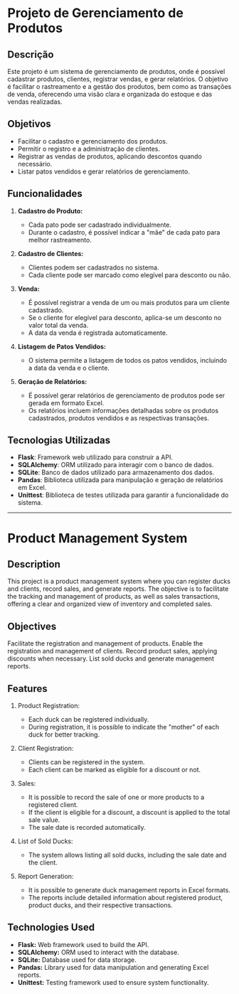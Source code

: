 # Projeto de Gerenciamento de Produtos
## Descrição

Este projeto é um sistema de gerenciamento de produtos, onde é possível cadastrar produtos, clientes, registrar vendas, e gerar relatórios. O objetivo é facilitar o rastreamento e a gestão dos produtos, bem como as transações de venda, oferecendo uma visão clara e organizada do estoque e das vendas realizadas.

## Objetivos

- Facilitar o cadastro e gerenciamento dos produtos.
- Permitir o registro e a administração de clientes.
- Registrar as vendas de produtos, aplicando descontos quando necessário.
- Listar patos vendidos e gerar relatórios de gerenciamento.

## Funcionalidades

1. **Cadastro do Produto:**
   - Cada pato pode ser cadastrado individualmente.
   - Durante o cadastro, é possível indicar a "mãe" de cada pato para melhor rastreamento.

2. **Cadastro de Clientes:**
   - Clientes podem ser cadastrados no sistema.
   - Cada cliente pode ser marcado como elegível para desconto ou não.

3. **Venda:**
   - É possível registrar a venda de um ou mais produtos para um cliente cadastrado.
   - Se o cliente for elegível para desconto, aplica-se um desconto no valor total da venda.
   - A data da venda é registrada automaticamente.

4. **Listagem de Patos Vendidos:**
   - O sistema permite a listagem de todos os patos vendidos, incluindo a data da venda e o cliente.

5. **Geração de Relatórios:**
   - É possível gerar relatórios de gerenciamento de produtos pode ser gerada em formato Excel.
   - Os relatórios incluem informações detalhadas sobre os produtos cadastrados, produtos vendidos e as respectivas transações.

## Tecnologias Utilizadas

- **Flask**: Framework web utilizado para construir a API.
- **SQLAlchemy**: ORM utilizado para interagir com o banco de dados.
- **SQLite**: Banco de dados utilizado para armazenamento dos dados.
- **Pandas**: Biblioteca utilizada para manipulação e geração de relatórios em Excel.
- **Unittest**: Biblioteca de testes utilizada para garantir a funcionalidade do sistema.

---

# Product Management System
## Description
This project is a product management system where you can register ducks and clients, record sales, and generate reports. The objective is to facilitate the tracking and management of products, as well as sales transactions, offering a clear and organized view of inventory and completed sales.

## Objectives
Facilitate the registration and management of products.
Enable the registration and management of clients.
Record product sales, applying discounts when necessary.
List sold ducks and generate management reports.

## Features
1. Product Registration:

    - Each duck can be registered individually.
    - During registration, it is possible to indicate the "mother" of each duck for better tracking.

2. Client Registration:

    - Clients can be registered in the system.
    - Each client can be marked as eligible for a discount or not.

3. Sales:

    - It is possible to record the sale of one or more products to a registered client.
    - If the client is eligible for a discount, a discount is applied to the total sale value.
    - The sale date is recorded automatically.

4. List of Sold Ducks:

    - The system allows listing all sold ducks, including the sale date and the client.

5. Report Generation:

    - It is possible to generate duck management reports in Excel formats.
    - The reports include detailed information about registered product, product ducks, and their respective transactions.

## Technologies Used
- **Flask:** Web framework used to build the API.
- **SQLAlchemy:** ORM used to interact with the database.
- **SQLite:** Database used for data storage.
- **Pandas:** Library used for data manipulation and generating Excel reports.
- **Unittest:** Testing framework used to ensure system functionality.
